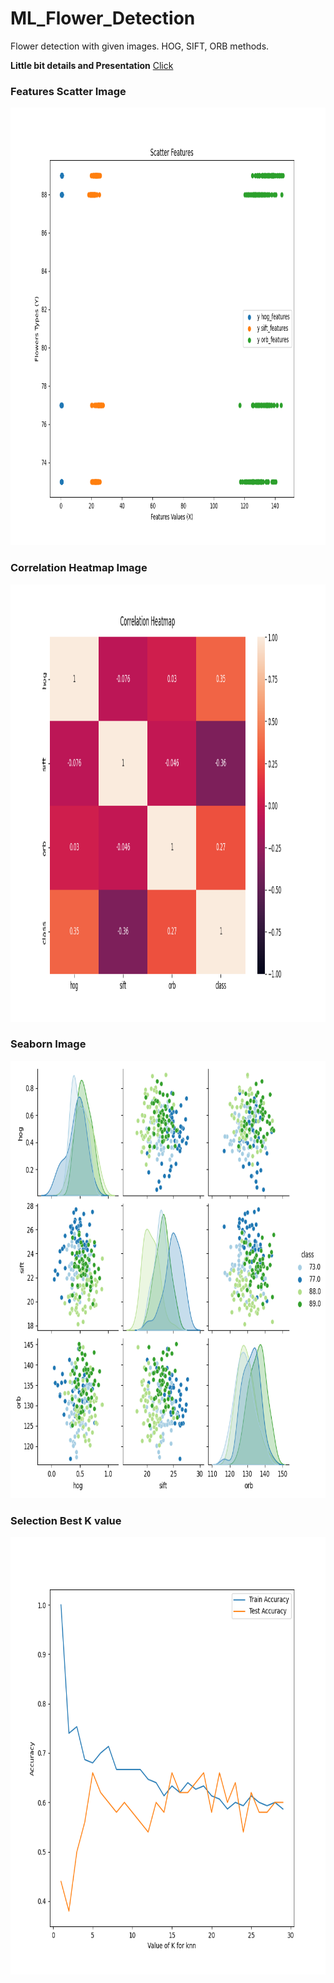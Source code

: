 # ML_Flower_Detection

Flower detection with given images. HOG, SIFT, ORB methods.

**Little bit details and Presentation** [Click](https://prezi.com/view/7kA0MZxg4MeAHv2As8H6/)

### Features Scatter Image
<img src=/main/screenshoots/ss1.png width="950" height="700" >

### Correlation Heatmap Image
<img src=/main/screenshoots/ss2.png width="950" height="700" >

### Seaborn Image 
<img src=/main/screenshoots/ss3.png width="950" height="700" >

### Selection Best K value 
<img src=/main/screenshoots/ss4.png width="950" height="700" >
